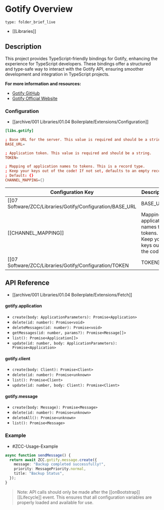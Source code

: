 # Gotify Overview
 
```ccard
type: folder_brief_live
```

- [[Libraries]]
## Description

This project provides TypeScript-friendly bindings for Gotify, enhancing the experience for TypeScript developers. These bindings offer a structured and type-safe way to interact with the Gotify API, ensuring smoother development and integration in TypeScript projects.

**For more information and resources:**
- [Gotify GitHub](https://github.com/gotify)
- [Gotify Official Website](https://gotify.net/)
### Configuration

- [[archive/001 Libraries/01.04 Boilerplate/Extensions/Configuration]]

```rc
[libs.gotify]

; Base URL for the server. This value is required and should be a string.
BASE_URL=

; Application token. This value is required and should be a string.
TOKEN=

; Mapping of application names to tokens. This is a record type. 
; Keep your keys out of the code! If not set, defaults to an empty record.
; Default: {}
CHANNEL_MAPPING={}
```

| Configuration Key | Description                                                       | Required | Type    | Default |
|-------------------|-------------------------------------------------------------------|----------|---------|---------|
| [[07 Software/ZCC/Libraries/Gotify/Configuration/BASE_URL|BASE_URL]]          | Base URL for server                                               | Yes      | string  | -       |
| [[CHANNEL_MAPPING]]   | Mapping of application names to tokens. Keep your keys out of the code! | No       | record  | {}      |
| [[07 Software/ZCC/Libraries/Gotify/Configuration/TOKEN|TOKEN]]             | Application token                                                 | Yes      | string  | -       |


## API Reference

- [[archive/001 Libraries/01.04 Boilerplate/Extensions/Fetch]]
#### gotify.application
- `create(body: ApplicationParameters): Promise<Application>`
- `delete(id: number): Promise<void>`
- `deleteMessages(id: number): Promise<void>`
- `getMessages(id: number, params?): Promise<Message[]>`
- `list(): Promise<Application[]>`
- `update(id: number, body: ApplicationParameters): Promise<Application>`

#### gotify.client
- `create(body: Client): Promise<Client>`
- `delete(id: number): Promise<unknown>`
- `list(): Promise<Client>`
- `update(id: number, body: Client): Promise<Client>`

#### gotify.message
- `create(body: Message): Promise<Message>`
- `delete(id: number): Promise<unknown>`
- `deleteAll(): Promise<unknown>`
- `list(): Promise<Message>`

### Example

- #ZCC-Usage-Example
```typescript
async function sendMessage() {
  return await ZCC.gotify.message.create({
    message: "Backup completed successfully!",
    priority: MessagePriority.normal,
    title: "Backup Status",
  });
}
```
>   Note: API calls should only be made after the [[onBootstrap]] [[Lifecycle]] event. This ensures that all configuration variables are properly loaded and available for use.